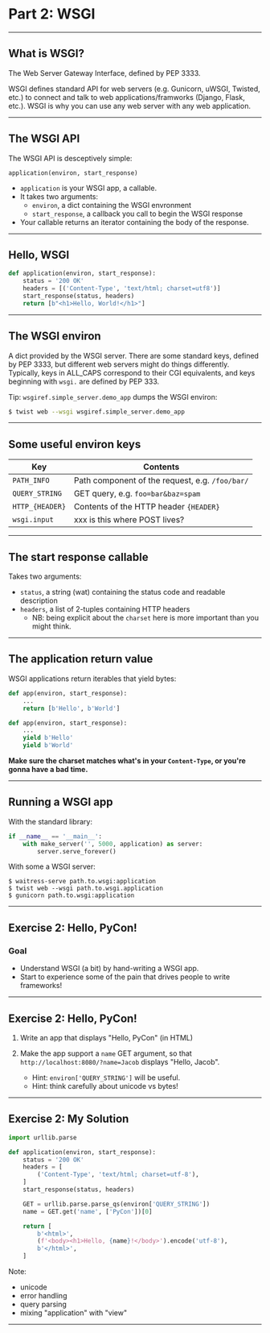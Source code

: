 # Part 2: WSGI

---

## What is WSGI?

The Web Server Gateway Interface, defined by PEP 3333.

WSGI defines standard API for web servers (e.g. Gunicorn, uWSGI, Twisted, etc.) to connect and talk to web applications/framworks (Django, Flask, etc.). WSGI is why you can use any web server with any web application.

---

## The WSGI API

The WSGI API is desceptively simple:

`application(environ, start_response)`

- `application` is your WSGI app, a callable.
- It takes two arguments:
    - `environ`, a dict containing the WSGI envronment
    - `start_response`, a callback you call to begin the WSGI response
- Your callable returns an iterator containing the body of the response.

---

## Hello, WSGI

```python
def application(environ, start_response):
    status = '200 OK'
    headers = [('Content-Type', 'text/html; charset=utf8')]
    start_response(status, headers)
    return [b"<h1>Hello, World!</h1>"]
```

---

## The WSGI environ

A dict provided by the WSGI server. There are some standard keys, defined by PEP 3333, but different web servers might do things differently. Typically, keys in ALL_CAPS correspond to their CGI equivalents, and keys beginning with `wsgi.` are defined by PEP 333.

Tip: `wsgiref.simple_server.demo_app` dumps the WSGI environ:

```bash
$ twist web --wsgi wsgiref.simple_server.demo_app
```

---

## Some useful environ keys

| Key | Contents |
| --- | --- |
| `PATH_INFO` | Path component of the request, e.g. `/foo/bar/` |
| `QUERY_STRING` | GET query, e.g. `foo=bar&baz=spam` |
| `HTTP_{HEADER}` | Contents of the HTTP header `{HEADER}` |
| `wsgi.input` | xxx is this where POST lives? |

---

## The start response callable

Takes two arguments:

- `status`, a string (wat) containing the status code and readable description
- `headers`, a list of 2-tuples containing HTTP headers
    - NB: being explicit about the `charset` here is more important than you might think.

---

## The application return value

WSGI applications return iterables that yield bytes:

```python
def app(environ, start_response):
    ...
    return [b'Hello', b'World']

def app(environ, start_response):
    ...
    yield b'Hello'
    yield b'World'
```

**Make sure the charset matches what's in your `Content-Type`, or you're gonna have a bad time.**

---

## Running a WSGI app

With the standard library:

```python
if __name__ == '__main__':
    with make_server('', 5000, application) as server:
        server.serve_forever()
```

With some a WSGI server:

```
$ waitress-serve path.to.wsgi:application
$ twist web --wsgi path.to.wsgi.application
$ gunicorn path.to.wsgi:application
```

---

## Exercise 2: Hello, PyCon!

### Goal

- Understand WSGI (a bit) by hand-writing a WSGI app.
- Start to experience some of the pain that drives people to write frameworks!

---

## Exercise 2: Hello, PyCon!

1. Write an app that displays "Hello, PyCon" (in HTML)

2. Make the app support a `name` GET argument, so that `http://localhost:8080/?name=Jacob` displays "Hello, Jacob".
    - Hint: `environ['QUERY_STRING']` will be useful.
    - Hint: think carefully about unicode vs bytes!

---

## Exercise 2: My Solution

```python
import urllib.parse

def application(environ, start_response):
    status = '200 OK'
    headers = [
        ('Content-Type', 'text/html; charset=utf-8'),
    ]
    start_response(status, headers)

    GET = urllib.parse.parse_qs(environ['QUERY_STRING'])
    name = GET.get('name', ['PyCon'])[0]

    return [
        b'<html>',
        (f'<body><h1>Hello, {name}!</body>').encode('utf-8'),
        b'</html>',
    ]
```

Note:
- unicode
- error handling
- query parsing
- mixing "application" with "view"

---
